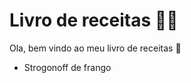 # Livro de receitas :man_cook:

Ola, bem vindo ao meu livro de receitas :wave:

- Strogonoff de frango